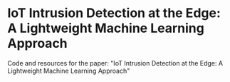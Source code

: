 # IoT Intrusion Detection at the Edge: A Lightweight Machine Learning Approach

Code and resources for the paper: "IoT Intrusion Detection at the Edge: A Lightweight Machine Learning Approach"
